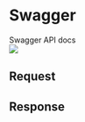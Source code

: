 # Swagger
Swagger API docs  
<img src="/images/swagger.png" width="" height="">  


## Request

## Response